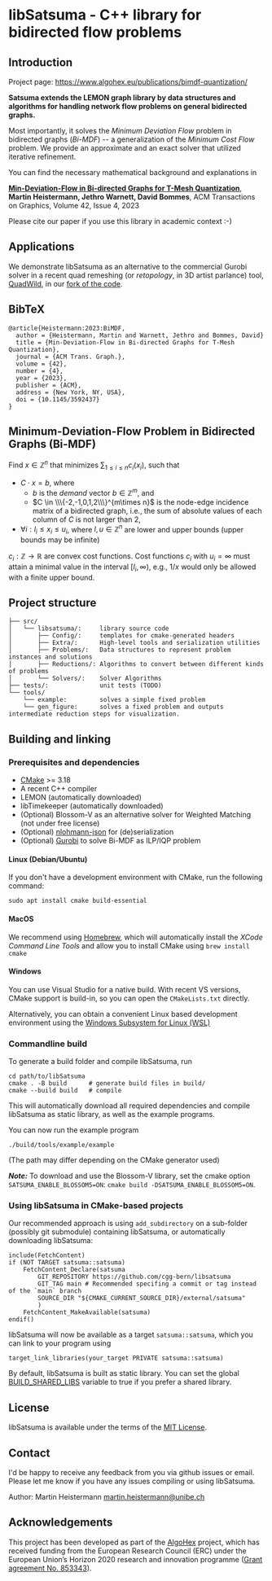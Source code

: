 # libSatsuma - C++ library for bidirected flow problems

## Introduction

Project page: https://www.algohex.eu/publications/bimdf-quantization/

**Satsuma extends the LEMON graph library by data structures and algorithms
for handling network flow problems on general bidirected graphs.**

Most importantly, it solves the *Minimum Deviation Flow* problem in bidirected
graphs (*Bi-MDF*) -- a generalization of the *Minimum Cost Flow* problem.
We provide an approximate and an exact solver that utilized iterative refinement.

You can find the necessary mathematical background and explanations in

[**Min-Deviation-Flow in Bi-directed Graphs for T-Mesh Quantization**](https://www.algohex.eu/publications/bimdf-quantization/), **Martin Heistermann, Jethro Warnett, David Bommes**, ACM Transactions on Graphics, Volume 42, Issue 4, 2023

Please cite our paper if you use this library in academic context :-)

## Applications

We demonstrate libSatsuma as an alternative to the commercial Gurobi solver in a recent quad remeshing (or *retopology*, in 3D artist parlance) tool, [QuadWild](https://www.quadmesh.cloud/), in our [fork of the code](https://github.com/cgg-bern/quadwild-bimdf/).


## BibTeX
```
@article{Heistermann:2023:BiMDF,
  author = {Heistermann, Martin and Warnett, Jethro and Bommes, David}
  title = {Min-Deviation-Flow in Bi-directed Graphs for T-Mesh Quantization},
  journal = {ACM Trans. Graph.},
  volume = {42},
  number = {4},
  year = {2023},
  publisher = {ACM},
  address = {New York, NY, USA},
  doi = {10.1145/3592437}
}
```

## Minimum-Deviation-Flow Problem in Bidirected Graphs (Bi-MDF)

Find $x\in \mathbb{Z}^n$ that minimizes $\displaystyle\sum_{1\leq i\leq n} c_i(x_i)$, such that

* $C\cdot x = b$, where
    * $b$ is the *demand* vector $b\in\mathbb{Z}^m$, and
    * $C \in \\\{-2,-1,0,1,2\\\}^{m\times n}$ is the node-edge incidence matrix of a bidirected graph,
      i.e., the sum of absolute values of each column of $C$ is not larger than 2,
* $\forall i: l_i \leq x_i \leq u_i$, where
    $l, u \in \mathbb{Z}^n$ are lower and upper bounds (upper bounds may be infinite)

$c_i: \mathbb{Z}\to\mathbb{R}$ are convex cost functions.
Cost functions $c_i$ with $u_i=\infty$ must attain a minimal value in the interval $[l_i, \infty)$, e.g., $1/x$ would only be allowed with a finite upper bound.




## Project structure

```
├── src/
│   └── libsatsuma/:     library source code
│       ├── Config/:     templates for cmake-generated headers
│       ├── Extra/:      High-level tools and serialization utilities
│       ├── Problems/:   Data structures to represent problem instances and solutions
│       ├── Reductions/: Algorithms to convert between different kinds of problems
│       └── Solvers/:    Solver Algorithms
├── tests/:              unit tests (TODO)
└── tools/
    └── example:         solves a simple fixed problem
    └── gen_figure:      solves a fixed problem and outputs intermediate reduction steps for visualization.
```

## Building and linking

### Prerequisites and dependencies

* [CMake](https://cmake.org) >= 3.18
* A recent C++ compiler
* LEMON (automatically downloaded)
* libTimekeeper (automatically downloaded)
* (Optional) Blossom-V as an alternative solver for Weighted Matching (not under free license)
* (Optional) [nlohmann-json](https://github.com/nlohmann/json/) for (de)serialization
* (Optional) [Gurobi](https://gurobi.com) to solve Bi-MDF as ILP/IQP problem

#### Linux (Debian/Ubuntu)

If you don't have a development environment with CMake, run the following command:
```
sudo apt install cmake build-essential
```

#### MacOS

We recommend using [Homebrew](https://brew.sh/), which will automatically install the *XCode Command Line Tools* and allow you to install CMake using `brew install cmake`

#### Windows

You can use Visual Studio for a native build. With recent VS versions, CMake support is build-in, so you can open the `CMakeLists.txt` directly.

Alternatively, you can obtain a convenient Linux based development environment using the
[Windows Subsystem for Linux (WSL)](https://learn.microsoft.com/en-us/windows/wsl/install)

### Commandline build

To generate a build folder and compile libSatsuma, run
```
cd path/to/libSatsuma
cmake . -B build      # generate build files in build/
cmake --build build   # compile
```

This will automatically download all required dependencies and compile libSatsuma as static library, as well as the example programs.

You can now run the example program
```
./build/tools/example/example
```
(The path may differ depending on the CMake generator used)

***Note:*** To download and use the Blossom-V library, set the cmake option `SATSUMA_ENABLE_BLOSSOM5=ON`: `cmake build -DSATSUMA_ENABLE_BLOSSOM5=ON`.


### Using libSatsuma in CMake-based projects

Our recommended approach is using `add_subdirectory` on a sub-folder (possibly git submodule) containing libSatsuma,
or automatically downloading libSatsuma:

```
include(FetchContent)
if (NOT TARGET satsuma::satsuma)
    FetchContent_Declare(satsuma
        GIT_REPOSITORY https://github.com/cgg-bern/libsatsuma
        GIT_TAG main # Recommended specifing a commit or tag instead of the `main` branch
        SOURCE_DIR "${CMAKE_CURRENT_SOURCE_DIR}/external/satsuma"
        )
    FetchContent_MakeAvailable(satsuma)
endif()
```

libSatsuma will now be available as a target `satsuma::satsuma`, which you can link to your program using

```
target_link_libraries(your_target PRIVATE satsuma::satsuma)
```

By default, libSatsuma is built as static library. You can set the global
[BUILD_SHARED_LIBS](https://cmake.org/cmake/help/latest/variable/BUILD_SHARED_LIBS.html)
variable to true if you prefer a shared library.

## License

libSatsuma is available under the terms of the [MIT License](LICENSE).


## Contact

I'd be happy to receive any feedback from you via github issues or email.
Please let me know if you have any issues compiling or using libSatsuma.

Author: Martin Heistermann <martin.heistermann@unibe.ch>


## Acknowledgements

This project has been developed as part of the [AlgoHex](https://www.algohex.eu/) project, which has received funding from the European Research Council (ERC) under the European Union’s Horizon 2020 research and innovation programme ([Grant agreement No. 853343](https://cordis.europa.eu/project/id/853343)).
